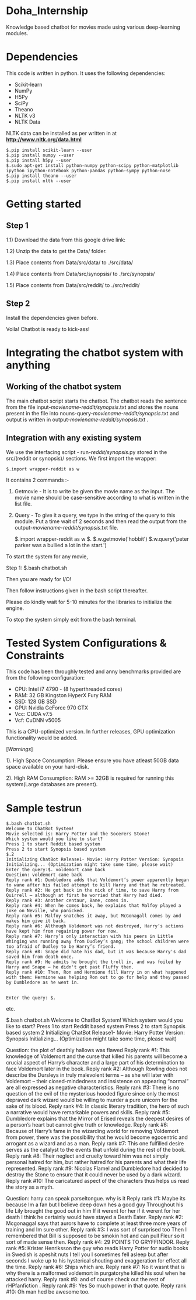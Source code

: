 # Doha_Internship

Knowledge based chatbot for movies made using various deep-learning modules.

# Dependencies

This code is written in python. It uses the following dependencies: 

* Scikit-learn
* NumPy
* H5Py 
* SciPy
* Theano
* NLTK v3 
* NLTK Data 

NLTK data can be installed as per written in at **http://www.nltk.org/data.html**

	$.pip install scikit-learn --user
	$.pip install numpy --user
	$.pip install h5py --user
	$.sudo apt-get install python-numpy python-scipy python-matplotlib ipython ipython-notebook python-pandas python-sympy python-nose
	$.pip install theano --user 
	$.pip install nltk --user


# Getting started

Step 1
------ 

1.1) Download the data from this google drive link:

1.2) Unzip the data to get the Data/ folder.

1.3) Place contents from Data/src/data/ to ./src/data/

1.4) Place contents from Data/src/synopsis/ to ./src/synopsis/

1.5) Place contents from Data/src/reddit/ to ./src/reddit/

Step 2
------

Install the dependencies given before.

Voila! Chatbot is ready to kick-ass!

# Integrating the chatbot system with anything

Working of the chatbot system
------------------------------

The main chatbot script starts the chatbot. The chatbot reads the sentence from the file input-*moviename*-*reddit/synopsis*.txt and stores the nouns present in the file into nouns-query-*moviename*-*reddit/synopsis*.txt and output is written in output-*moviename*-*reddit/synopsis*.txt .

Integration with any existing system
------------------------------------

We use the interfacing script - run-*reddit/synopsis*.py stored in the src/(reddit or synopsis)/ sections. We first import the wrapper:

	$.import wrapper-reddit as w

It contains 2 commands :- 

1) Getmovie - It is to write be given the movie name as the input. The movie name should be case-sensitive according to what is written in the list file.

2) Query - To give it a query, we type in the string of the query to this module.  Put a time wait of 2 seconds and then read the output from the output-*moviename*-*reddit/synopsis*.txt file. 

	$.import wrapper-reddit as w
	$.
	$.w.getmovie('hobbit')
	$.w.query('peter parker was a bullied a lot in the start.')


To start the system for any movie,

Step 1:
	$.bash chatbot.sh

Then you are ready for I/O!

Then follow instructions given in the bash script thereafter.

Please do kindly wait for 5-10 minutes for the libraries to initialize the engine. 

To stop the system simply exit from the bash terminal.

# Tested System Configurations & Constraints

This code has been throughly tested and anny benchmarks provided are from the following configuration:

* CPU: Intel i7 4790 - (8 hyperthreaded cores)
* RAM: 32 GB Kingston HyperX Fury RAM
* SSD: 128 GB SSD 
* GPU: Nvidia GeForce 970 GTX
* Vcc: CUDA v7.5
* Vcf: CuDNN v5005

This is a CPU-optimized version. In further releases, GPU optimization functionality would be added.

[*Warnings*] 

1). High Space Consumption: Please ensure you have atleast 50GB data space available on your hard-disk.

2). High RAM Consumption: RAM >= 32GB is required for running this system(Large databases are present).

# Sample testrun

	$.bash chatbot.sh 
	Welcome to ChatBot System!
	Movie selected is: Harry Potter and the Socerers Stone!
	Which system would you like to start?
	Press 1 to start Reddit based system
	Press 2 to start Synopsis based system
	$.2
	Initializing ChatBot Release1- Movie: Harry Potter Version: Synopsis
	Initializing... (Optimization might take some time, please wait)
	Enter the query:$. voldemort came back       
	Question: voldemort came back
	Reply rank #1: Dumbledore adds that Voldemort’s power apparently began to wane after his failed attempt to kill Harry and that he retreated.
	Reply rank #2: He got back in the nick of time, to save Harry from Quirrell – although at first he worried that Harry had died.
	Reply rank #3: Another centaur, Bane, comes in.
	Reply rank #4: When he comes back, he explains that Malfoy played a joke on Neville, who panicked.
	Reply rank #5: Malfoy snatches it away, but McGonagall comes by and makes him give it back.
	Reply rank #6: Although Voldemort was not destroyed, Harry’s actions have kept him from regaining power for now.
	Reply rank #7: Harry’s only interaction with his peers in Little Whinging was running away from Dudley’s gang; the school children were too afraid of Dudley to be Harry’s friend.
	Reply rank #8: Snape did hate his dad, but it was because Harry's dad saved him from death once.
	Reply rank #9: He admits he brought the troll in, and was foiled by Harry and Snape – he didn't get past Fluffy then.
	Reply rank #10: Then, Ron and Hermione fill Harry in on what happened with them: Hermione was helping Ron out to go for help and they passed by Dumbledore as he went in.
	 
	 
	Enter the query: $. 
	
etc.

$.bash chatbot.sh 
Welcome to ChatBot System!
Which system would you like to start?
Press 1 to start Reddit based system
Press 2 to start Synopsis based system
2
Initializing ChatBot Release1- Movie: Harry Potter Version: Synopsis
Initializing... (Optimization might take some time, please wait)

Question: the plot of deathly hallows was flawed
Reply rank #1: This knowledge of Voldemort and the curse that killed his parents will become a crucial aspect of Harry’s character and a large part of his determination to face Voldemort later in the book.
Reply rank #2: Although Rowling does not describe the Dursleys in truly malevolent terms – as she will later with Voldemort – their closed-mindedness and insistence on appearing “normal” are all expressed as negative characteristics.
Reply rank #3: There is no question of the evil of the mysterious hooded figure since only the most depraved dark wizard would be willing to murder a pure unicorn for the sake of its blood.
Reply rank #4: In classic literary tradition, the hero of such a narrative would have remarkable powers and skills.
Reply rank #5: Dumbledore explains that the Mirror of Erised reveals the deepest desires of a person’s heart but cannot give truth or knowledge.
Reply rank #6: Because of Harry’s fame in the wizarding world for removing Voldemort from power, there was the possibility that he would become egocentric and arrogant as a wizard and as a man.
Reply rank #7: This one fulfilled desire serves as the catalyst to the events that unfold during the rest of the book.
Reply rank #8: Their neglect and cruelty toward him was not simply personal hatred for him, but rather hatred for his parents and what their life represented.
Reply rank #9: Nicolas Flamel and Dumbledore had decided to destroy the Stone to ensure that it could never be used by a dark wizard.
Reply rank #10: The caricatured aspect of the characters thus helps us read the story as a myth.

Question: harry can speak parseltongue. why is it
Reply rank #1: Maybe its because Im a fan but I believe deep down hes a good guy Throughout his life Lily brought the good out in him If it werent for her if it werent for her death I think he certainly would have stayed a Death Eater.
Reply rank #2: Mcgonaggal says that aurors have to complete at least three more years of training and Im sure other.
Reply rank #3: I was sort of surprised too Then I remembered that Bill is supposed to be smokin hot and can pull Fleur so it sort of made sense then.
Reply rank #4: 29 POINTS TO GRYFFINDOR.
Reply rank #5: Krister Henriksson the guy who reads Harry Potter for audio books in Swedish is apeshit nuts I tell you I sometimes fell asleep but after seconds I woke up to his hysterical shouting and exaggeration for effect all the time.
Reply rank #6: Ships which are.
Reply rank #7: No it wasnt that is why there is a malformed voldemort in purgatoryhe killed his soul when he attacked harry.
Reply rank #8: and of course check out the rest of rHPfanfiction .
Reply rank #9: Yes So much power in that quote.
Reply rank #10: Oh man hed be awesome too.

